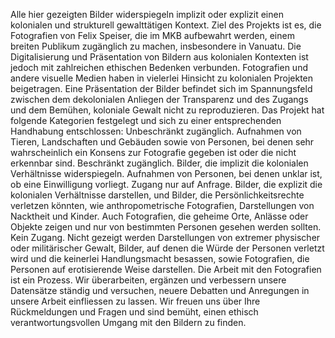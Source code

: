 Alle hier gezeigten Bilder widerspiegeln implizit oder explizit einen
kolonialen und strukturell gewalttätigen Kontext. Ziel des Projekts ist
es, die Fotografien von Felix Speiser, die im MKB aufbewahrt werden,
einem breiten Publikum zugänglich zu machen, insbesondere in Vanuatu.
Die Digitalisierung und Präsentation von Bildern aus kolonialen
Kontexten ist jedoch mit zahlreichen ethischen Bedenken verbunden.
Fotografien und andere visuelle Medien haben in vielerlei Hinsicht zu
kolonialen Projekten beigetragen. Eine Präsentation der Bilder befindet
sich im Spannungsfeld zwischen dem dekolonialen Anliegen der Transparenz
und des Zugangs und dem Bemühen, koloniale Gewalt nicht zu
reproduzieren. Das Projekt hat folgende Kategorien festgelegt und sich
zu einer entsprechenden Handhabung entschlossen: Unbeschränkt
zugänglich. Aufnahmen von Tieren, Landschaften und Gebäuden sowie von
Personen, bei denen sehr wahrscheinlich ein Konsens zur Fotografie
gegeben ist oder die nicht erkennbar sind. Beschränkt zugänglich.
Bilder, die implizit die kolonialen Verhältnisse widerspiegeln.
Aufnahmen von Personen, bei denen unklar ist, ob eine Einwilligung
vorliegt. Zugang nur auf Anfrage. Bilder, die explizit die kolonialen
Verhältnisse darstellen, und Bilder, die Persönlichkeitsrechte verletzen
könnten, wie anthropometrische Fotografien, Darstellungen von Nacktheit
und Kinder. Auch Fotografien, die geheime Orte, Anlässe oder Objekte
zeigen und nur von bestimmten Personen gesehen werden sollten. Kein
Zugang. Nicht gezeigt werden Darstellungen von extremer physischer oder
militärischer Gewalt, Bilder, auf denen die Würde der Personen verletzt
wird und die keinerlei Handlungsmacht besassen, sowie Fotografien, die
Personen auf erotisierende Weise darstellen. Die Arbeit mit den
Fotografien ist ein Prozess. Wir überarbeiten, ergänzen und verbessern
unsere Datensätze ständig und versuchen, neuere Debatten und Anregungen
in unsere Arbeit einfliessen zu lassen. Wir freuen uns über Ihre
Rückmeldungen und Fragen und sind bemüht, einen ethisch
verantwortungsvollen Umgang mit den Bildern zu finden.


